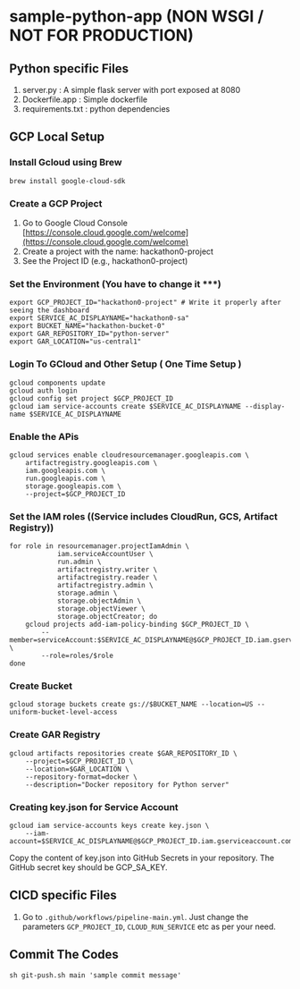 # sample-python-app (NON WSGI / NOT FOR PRODUCTION)

## Python specific Files
1. server.py : A simple flask server with port exposed at 8080
2. Dockerfile.app : Simple dockerfile
3. requirements.txt : python dependencies


## GCP Local Setup
### Install Gcloud using Brew
```
brew install google-cloud-sdk
```

###  Create a GCP Project
1. Go to Google Cloud Console [https://console.cloud.google.com/welcome](https://console.cloud.google.com/welcome)
2. Create a project with the name: hackathon0-project
3. See the Project ID (e.g., hackathon0-project)

### Set the Environment (You have to change it ***)
```
export GCP_PROJECT_ID="hackathon0-project" # Write it properly after seeing the dashboard
export SERVICE_AC_DISPLAYNAME="hackathon0-sa"
export BUCKET_NAME="hackathon-bucket-0"
export GAR_REPOSITORY_ID="python-server"
export GAR_LOCATION="us-central1"
```

### Login To GCloud and Other Setup ( One Time Setup )
```
gcloud components update
gcloud auth login
gcloud config set project $GCP_PROJECT_ID
gcloud iam service-accounts create $SERVICE_AC_DISPLAYNAME --display-name $SERVICE_AC_DISPLAYNAME
```

### Enable the APis
```
gcloud services enable cloudresourcemanager.googleapis.com \
    artifactregistry.googleapis.com \
    iam.googleapis.com \
    run.googleapis.com \
    storage.googleapis.com \
    --project=$GCP_PROJECT_ID
```

### Set the IAM roles ((Service includes CloudRun, GCS, Artifact Registry))
```
for role in resourcemanager.projectIamAdmin \
            iam.serviceAccountUser \
            run.admin \
            artifactregistry.writer \
            artifactregistry.reader \
            artifactregistry.admin \
            storage.admin \
            storage.objectAdmin \
            storage.objectViewer \
            storage.objectCreator; do
    gcloud projects add-iam-policy-binding $GCP_PROJECT_ID \
        --member=serviceAccount:$SERVICE_AC_DISPLAYNAME@$GCP_PROJECT_ID.iam.gserviceaccount.com \
        --role=roles/$role
done
```

### Create Bucket
```
gcloud storage buckets create gs://$BUCKET_NAME --location=US --uniform-bucket-level-access
```

### Create GAR Registry
```
gcloud artifacts repositories create $GAR_REPOSITORY_ID \
    --project=$GCP_PROJECT_ID \
    --location=$GAR_LOCATION \
    --repository-format=docker \
    --description="Docker repository for Python server"
```

### Creating key.json for Service Account
```
gcloud iam service-accounts keys create key.json \
    --iam-account=$SERVICE_AC_DISPLAYNAME@$GCP_PROJECT_ID.iam.gserviceaccount.com
```
Copy the content of key.json into GitHub Secrets in your repository. The GitHub secret key should be GCP_SA_KEY.


## CICD specific Files
 1. Go to `.github/workflows/pipeline-main.yml`. Just change the parameters `GCP_PROJECT_ID`, `CLOUD_RUN_SERVICE` etc as per your need.


## Commit The Codes
```
sh git-push.sh main 'sample commit message'
```
